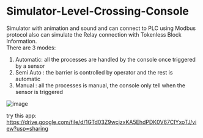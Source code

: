 # Simulator-Level-Crossing-Console
Simulator with animation and sound and can connect to PLC using Modbus protocol also can simulate the Relay connection with Tokenless Block Information. </br>
There are 3 modes:
1. Automatic: all the processes are handled by the console once triggered by a sensor
2. Semi Auto : the barrier is controlled by operator and the rest is automatic
3. Manual : all the processes is manual, the console only tell when the sensor is triggered

![image](https://github.com/ikhsanmasu/Simulator-Level-Crossing-Console/assets/76894210/c43a9473-2481-4438-bab1-be5b5db30e76)

try this app: https://drive.google.com/file/d/1GTd03Z9wcjzxKA5EhdPDK0V67CIYxoTJ/view?usp=sharing

